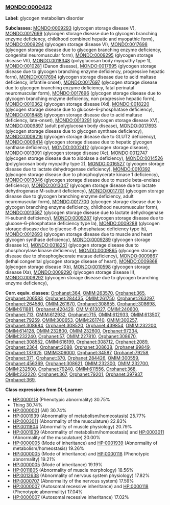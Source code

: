 
### [MONDO:0000422](http://purl.obolibrary.org/obo/MONDO_0000422)
**Label:** glycogen metabolism disorder

**Subclasses:** [MONDO:0009293](http://purl.obolibrary.org/obo/MONDO_0009293) (glycogen storage disease V), [MONDO:0017699](http://purl.obolibrary.org/obo/MONDO_0017699) (glycogen storage disease due to glycogen branching enzyme deficiency, childhood combined hepatic and myopathic form), [MONDO:0009294](http://purl.obolibrary.org/obo/MONDO_0009294) (glycogen storage disease VI), [MONDO:0017698](http://purl.obolibrary.org/obo/MONDO_0017698) (glycogen storage disease due to glycogen branching enzyme deficiency, congenital neuromuscular form), [MONDO:0009295](http://purl.obolibrary.org/obo/MONDO_0009295) (glycogen storage disease VII), [MONDO:0018348](http://purl.obolibrary.org/obo/MONDO_0018348) (polyglucosan body myopathy type 1), [MONDO:0010281](http://purl.obolibrary.org/obo/MONDO_0010281) (Danon disease), [MONDO:0017695](http://purl.obolibrary.org/obo/MONDO_0017695) (glycogen storage disease due to glycogen branching enzyme deficiency, progressive hepatic form), [MONDO:0017694](http://purl.obolibrary.org/obo/MONDO_0017694) (glycogen storage disease due to acid maltase deficiency, infantile onset), [MONDO:0017697](http://purl.obolibrary.org/obo/MONDO_0017697) (glycogen storage disease due to glycogen branching enzyme deficiency, fatal perinatal neuromuscular form), [MONDO:0017696](http://purl.obolibrary.org/obo/MONDO_0017696) (glycogen storage disease due to glycogen branching enzyme deficiency, non progressive hepatic form), [MONDO:0010362](http://purl.obolibrary.org/obo/MONDO_0010362) (glycogen storage disease IXd), [MONDO:0018220](http://purl.obolibrary.org/obo/MONDO_0018220) (glycogen storage disease due to glucose-6-phosphatase deficiency), [MONDO:0018485](http://purl.obolibrary.org/obo/MONDO_0018485) (glycogen storage disease due to acid maltase deficiency, late-onset), [MONDO:0013291](http://purl.obolibrary.org/obo/MONDO_0013291) (glycogen storage disease XV), [MONDO:0009897](http://purl.obolibrary.org/obo/MONDO_0009897) (adult polyglucosan body disease), [MONDO:0017693](http://purl.obolibrary.org/obo/MONDO_0017693) (glycogen storage disease due to glycogen synthase deficiency), [MONDO:0009216](http://purl.obolibrary.org/obo/MONDO_0009216) (glycogen storage disease due to GLUT2 deficiency), [MONDO:0009414](http://purl.obolibrary.org/obo/MONDO_0009414) (glycogen storage disease due to hepatic glycogen synthase deficiency), [MONDO:0002412](http://purl.obolibrary.org/obo/MONDO_0002412) (glycogen storage disease), [MONDO:0013091](http://purl.obolibrary.org/obo/MONDO_0013091) (glycogen storage disease IXc), [MONDO:0012747](http://purl.obolibrary.org/obo/MONDO_0012747) (glycogen storage disease due to aldolase a deficiency), [MONDO:0014526](http://purl.obolibrary.org/obo/MONDO_0014526) (polyglucosan body myopathy type 2), [MONDO:0016527](http://purl.obolibrary.org/obo/MONDO_0016527) (glycogen storage disease due to lactate dehydrogenase deficiency), [MONDO:0010392](http://purl.obolibrary.org/obo/MONDO_0010392) (glycogen storage disease due to phosphoglycerate kinase 1 deficiency), [MONDO:0013046](http://purl.obolibrary.org/obo/MONDO_0013046) (glycogen storage disease due to muscle beta-enolase deficiency), [MONDO:0013047](http://purl.obolibrary.org/obo/MONDO_0013047) (glycogen storage disease due to lactate dehydrogenase M-subunit deficiency), [MONDO:0017701](http://purl.obolibrary.org/obo/MONDO_0017701) (glycogen storage disease due to glycogen branching enzyme deficiency, adult neuromuscular form), [MONDO:0017700](http://purl.obolibrary.org/obo/MONDO_0017700) (glycogen storage disease due to glycogen branching enzyme deficiency, childhood neuromuscular form), [MONDO:0013587](http://purl.obolibrary.org/obo/MONDO_0013587) (glycogen storage disease due to lactate dehydrogenase H-subunit deficiency), [MONDO:0009287](http://purl.obolibrary.org/obo/MONDO_0009287) (glycogen storage disease due to glucose-6-phosphatase deficiency type Ia), [MONDO:0009288](http://purl.obolibrary.org/obo/MONDO_0009288) (glycogen storage disease due to glucose-6-phosphatase deficiency type ib), [MONDO:0012693](http://purl.obolibrary.org/obo/MONDO_0012693) (glycogen storage disease due to muscle and heart glycogen synthase deficiency), [MONDO:0009289](http://purl.obolibrary.org/obo/MONDO_0009289) (glycogen storage disease Ic), [MONDO:0018251](http://purl.obolibrary.org/obo/MONDO_0018251) (glycogen storage disease due to phosphorylase kinase deficiency), [MONDO:0009865](http://purl.obolibrary.org/obo/MONDO_0009865) (glycogen storage disease due to phosphoglycerate mutase deficiency), [MONDO:0009867](http://purl.obolibrary.org/obo/MONDO_0009867) (lethal congenital glycogen storage disease of heart), [MONDO:0009868](http://purl.obolibrary.org/obo/MONDO_0009868) (glycogen storage disease IXb), [MONDO:0010598](http://purl.obolibrary.org/obo/MONDO_0010598) (glycogen storage disease IXa), [MONDO:0009290](http://purl.obolibrary.org/obo/MONDO_0009290) (glycogen storage disease II), [MONDO:0009292](http://purl.obolibrary.org/obo/MONDO_0009292) (glycogen storage disease due to glycogen branching enzyme deficiency), 

**Corr. equiv. classes:** [Orphanet:364](http://www.orpha.net/ORDO/Orphanet_364), [OMIM:263570](http://purl.obolibrary.org/obo/OMIM_263570), [Orphanet:365](http://www.orpha.net/ORDO/Orphanet_365), [Orphanet:206583](http://www.orpha.net/ORDO/Orphanet_206583), [Orphanet:284435](http://www.orpha.net/ORDO/Orphanet_284435), [OMIM:261750](http://purl.obolibrary.org/obo/OMIM_261750), [Orphanet:263297](http://www.orpha.net/ORDO/Orphanet_263297), [Orphanet:264580](http://www.orpha.net/ORDO/Orphanet_264580), [OMIM:261670](http://purl.obolibrary.org/obo/OMIM_261670), [Orphanet:308655](http://www.orpha.net/ORDO/Orphanet_308655), [Orphanet:308698](http://www.orpha.net/ORDO/Orphanet_308698), [OMIM:611881](http://purl.obolibrary.org/obo/OMIM_611881), [Orphanet:420429](http://www.orpha.net/ORDO/Orphanet_420429), [OMIM:613027](http://purl.obolibrary.org/obo/OMIM_613027), [OMIM:240600](http://purl.obolibrary.org/obo/OMIM_240600), [Orphanet:713](http://www.orpha.net/ORDO/Orphanet_713), [OMIM:612932](http://purl.obolibrary.org/obo/OMIM_612932), [Orphanet:715](http://www.orpha.net/ORDO/Orphanet_715), [OMIM:612933](http://purl.obolibrary.org/obo/OMIM_612933), [OMIM:613507](http://purl.obolibrary.org/obo/OMIM_613507), [Orphanet:79259](http://www.orpha.net/ORDO/Orphanet_79259), [OMIM:300653](http://purl.obolibrary.org/obo/OMIM_300653), [OMIM:261740](http://purl.obolibrary.org/obo/OMIM_261740), [OMIM:300257](http://purl.obolibrary.org/obo/OMIM_300257), [Orphanet:308684](http://www.orpha.net/ORDO/Orphanet_308684), [Orphanet:308520](http://www.orpha.net/ORDO/Orphanet_308520), [Orphanet:439854](http://www.orpha.net/ORDO/Orphanet_439854), [OMIM:232200](http://purl.obolibrary.org/obo/OMIM_232200), [OMIM:614128](http://purl.obolibrary.org/obo/OMIM_614128), [OMIM:232800](http://purl.obolibrary.org/obo/OMIM_232800), [OMIM:232600](http://purl.obolibrary.org/obo/OMIM_232600), [Orphanet:97234](http://www.orpha.net/ORDO/Orphanet_97234), [OMIM:232240](http://purl.obolibrary.org/obo/OMIM_232240), [Orphanet:57](http://www.orpha.net/ORDO/Orphanet_57), [OMIM:227810](http://purl.obolibrary.org/obo/OMIM_227810), [Orphanet:308670](http://www.orpha.net/ORDO/Orphanet_308670), [Orphanet:308552](http://www.orpha.net/ORDO/Orphanet_308552), [OMIM:616199](http://purl.obolibrary.org/obo/OMIM_616199), [Orphanet:308712](http://www.orpha.net/ORDO/Orphanet_308712), [Orphanet:2089](http://www.orpha.net/ORDO/Orphanet_2089), [Orphanet:2364](http://www.orpha.net/ORDO/Orphanet_2364), [Orphanet:2088](http://www.orpha.net/ORDO/Orphanet_2088), [Orphanet:308638](http://www.orpha.net/ORDO/Orphanet_308638), [Orphanet:99849](http://www.orpha.net/ORDO/Orphanet_99849), [Orphanet:137625](http://www.orpha.net/ORDO/Orphanet_137625), [OMIM:306000](http://purl.obolibrary.org/obo/OMIM_306000), [Orphanet:34587](http://www.orpha.net/ORDO/Orphanet_34587), [Orphanet:79258](http://www.orpha.net/ORDO/Orphanet_79258), [Orphanet:371](http://www.orpha.net/ORDO/Orphanet_371), [Orphanet:370](http://www.orpha.net/ORDO/Orphanet_370), [Orphanet:284426](http://www.orpha.net/ORDO/Orphanet_284426), [OMIM:300559](http://purl.obolibrary.org/obo/OMIM_300559), [Orphanet:456369](http://www.orpha.net/ORDO/Orphanet_456369), [Orphanet:308621](http://www.orpha.net/ORDO/Orphanet_308621), [OMIM:232300](http://purl.obolibrary.org/obo/OMIM_232300), [OMIM:232700](http://purl.obolibrary.org/obo/OMIM_232700), [OMIM:232500](http://purl.obolibrary.org/obo/OMIM_232500), [Orphanet:79240](http://www.orpha.net/ORDO/Orphanet_79240), [OMIM:611556](http://purl.obolibrary.org/obo/OMIM_611556), [Orphanet:368](http://www.orpha.net/ORDO/Orphanet_368), [OMIM:232220](http://purl.obolibrary.org/obo/OMIM_232220), [Orphanet:367](http://www.orpha.net/ORDO/Orphanet_367), [Orphanet:79201](http://www.orpha.net/ORDO/Orphanet_79201), [Orphanet:397937](http://www.orpha.net/ORDO/Orphanet_397937), [Orphanet:369](http://www.orpha.net/ORDO/Orphanet_369), 

**Class expressions from DL-Learner:**

- [HP:0000118](http://purl.obolibrary.org/obo/HP_0000118) (Phenotypic abnormality) 30.75%
- Thing 30.74%
- [HP:0000001](http://purl.obolibrary.org/obo/HP_0000001) (All) 30.74%
- [HP:0001939](http://purl.obolibrary.org/obo/HP_0001939) (Abnormality of metabolism/homeostasis) 25.77%
- [HP:0003011](http://purl.obolibrary.org/obo/HP_0003011) (Abnormality of the musculature) 22.83%
- [HP:0011804](http://purl.obolibrary.org/obo/HP_0011804) (Abnormality of muscle physiology) 20.79%
- [HP:0001939](http://purl.obolibrary.org/obo/HP_0001939) (Abnormality of metabolism/homeostasis) and [HP:0003011](http://purl.obolibrary.org/obo/HP_0003011) (Abnormality of the musculature) 20.00%
- [HP:0000005](http://purl.obolibrary.org/obo/HP_0000005) (Mode of inheritance) and [HP:0001939](http://purl.obolibrary.org/obo/HP_0001939) (Abnormality of metabolism/homeostasis) 19.26%
- [HP:0000005](http://purl.obolibrary.org/obo/HP_0000005) (Mode of inheritance) and [HP:0000118](http://purl.obolibrary.org/obo/HP_0000118) (Phenotypic abnormality) 19.21%
- [HP:0000005](http://purl.obolibrary.org/obo/HP_0000005) (Mode of inheritance) 19.19%
- [HP:0011805](http://purl.obolibrary.org/obo/HP_0011805) (Abnormality of muscle morphology) 18.56%
- [HP:0012638](http://purl.obolibrary.org/obo/HP_0012638) (Abnormality of nervous system physiology) 17.82%
- [HP:0000707](http://purl.obolibrary.org/obo/HP_0000707) (Abnormality of the nervous system) 17.59%
- [HP:0000007](http://purl.obolibrary.org/obo/HP_0000007) (Autosomal recessive inheritance) and [HP:0000118](http://purl.obolibrary.org/obo/HP_0000118) (Phenotypic abnormality) 17.04%
- [HP:0000007](http://purl.obolibrary.org/obo/HP_0000007) (Autosomal recessive inheritance) 17.02%


